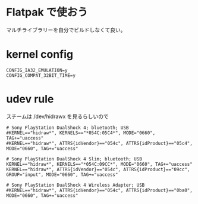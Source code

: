 # Flatpak で使おう

マルチライブラリーを自分でビルドしなくて良い。

# kernel config

```.config
CONFIG_IA32_EMULATION=y
CONFIG_COMPAT_32BIT_TIME=y
```

# udev rule

スチームは /dev/hidrawx を見るらしいので

```/etc/udev/rules.d/71-ds4.rules
# Sony PlayStation DualShock 4; bluetooth; USB
#KERNEL=="hidraw*", KERNELS=="*054C:05C4*", MODE="0660", TAG+="uaccess"
#KERNEL=="hidraw*", ATTRS{idVendor}=="054c", ATTRS{idProduct}=="05c4", MODE="0660", TAG+="uaccess"

# Sony PlayStation DualShock 4 Slim; bluetooth; USB
KERNEL=="hidraw*", KERNELS=="*054C:09CC*", MODE="0660", TAG+="uaccess"
KERNEL=="hidraw*", ATTRS{idVendor}=="054c", ATTRS{idProduct}=="09cc", GROUP="input", MODE="0660", TAG+="uaccess"

# Sony PlayStation DualShock 4 Wireless Adapter; USB
#KERNEL=="hidraw*", ATTRS{idVendor}=="054c", ATTRS{idProduct}=="0ba0", MODE="0660", TAG+="uaccess"
```

